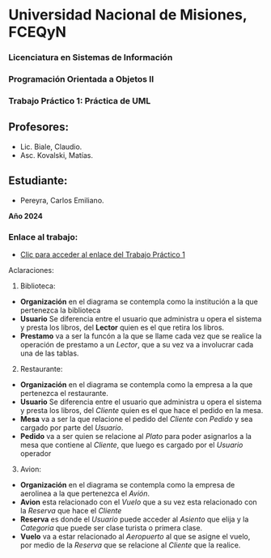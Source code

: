 # Universidad Nacional de Misiones, FCEQyN

### Licenciatura en Sistemas de Información

### Programación Orientada a Objetos II

### Trabajo Práctico 1: Práctica de UML

## Profesores: 
- Lic. Biale, Claudio.
- Asc. Kovalski, Matías.

## Estudiante: 
- Pereyra, Carlos Emiliano.

**Año 2024**

### Enlace al trabajo:

* [Clic para acceder al enlace del Trabajo Práctico 1](https://docs.google.com/document/d/10ozBrefH8_Rt6cqixDoiWSv9Bz174cFdEHMUvW1YfaQ/edit?usp=sharing)

Aclaraciones:
1. Biblioteca: 
- **Organización** en el diagrama se contempla como la institución a la que pertenezca la biblioteca
- **Usuario** Se diferencia entre el usuario que administra u opera el sistema y presta los libros, del **Lector** quien es el que retira los libros.
- **Prestamo** va a ser la funcón a la que se llame cada vez que se realice la operación de prestamo a un *Lector*, que a su vez va a involucrar cada una de las tablas.
2. Restaurante:
- **Organización** en el diagrama se contempla como la empresa a la que pertenezca el restaurante.
- **Usuario** Se diferencia entre el usuario que administra u opera el sistema y presta los libros, del *Cliente* quien es el que hace el pedido en la mesa.
- **Mesa** va a ser la que relacione el pedido del *Cliente* con *Pedido* y sea cargado por parte del *Usuario*.
- **Pedido** va a ser quien se relacione al *Plato* para poder asignarlos a la mesa que contiene al *Cliente*, que luego es cargado por el *Usuario* operador
3. Avion:
- **Organización** en el diagrama se contempla como la empresa de aerolinea a la que pertenezca el *Avión*.
- **Avion** esta relacionado con el *Vuelo* que a su vez esta relacionado con la *Reserva* que hace el *Cliente*
- **Reserva** es donde el *Usuario* puede acceder al *Asiento* que elija y la *Categoria* que puede ser clase turista o primera clase.
- **Vuelo** va a estar relacionado al *Aeropuerto* al que se asigne el vuelo, por medio de la *Reserva* que se relacione al *Cliente* que la realice.